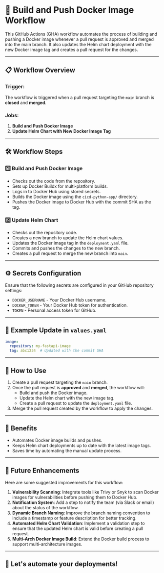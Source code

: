 
# 🚀 Build and Push Docker Image Workflow

This GitHub Actions (GHA) workflow automates the process of building and pushing a Docker image whenever a pull request is approved and merged into the main branch. It also updates the Helm chart deployment with the new Docker image tag and creates a pull request for the changes.

---

## 📋 Workflow Overview

### **Trigger:**
The workflow is triggered when a pull request targeting the `main` branch is **closed** and **merged**.

### **Jobs:**
1. **Build and Push Docker Image**
2. **Update Helm Chart with New Docker Image Tag**

---

## 🛠️ Workflow Steps

### **1️⃣ Build and Push Docker Image**
- Checks out the code from the repository.
- Sets up Docker Buildx for multi-platform builds.
- Logs in to Docker Hub using stored secrets.
- Builds the Docker image using the `cicd-python-app/` directory.
- Pushes the Docker image to Docker Hub with the commit SHA as the tag.

### **2️⃣ Update Helm Chart**
- Checks out the repository code.
- Creates a new branch to update the Helm chart values.
- Updates the Docker image tag in the `deployment.yaml` file.
- Commits and pushes the changes to the new branch.
- Creates a pull request to merge the new branch into `main`.

---

## ⚙️ Secrets Configuration

Ensure that the following secrets are configured in your GitHub repository settings:
- `DOCKER_USERNAME` - Your Docker Hub username.
- `DOCKER_TOKEN` - Your Docker Hub token for authentication.
- `TOKEN` - Personal access token for GitHub.

---

## 🎨 Example Update in `values.yaml`
```yaml
image:
  repository: my-fastapi-image
  tag: abc1234  # Updated with the commit SHA
```

---

## 🔧 How to Use

1. Create a pull request targeting the `main` branch.
2. Once the pull request is **approved** and **merged**, the workflow will:
   - Build and push the Docker image.
   - Update the Helm chart with the new image tag.
   - Create a pull request to update the `deployment.yaml` file.
3. Merge the pull request created by the workflow to apply the changes.

---

## 🎯 Benefits
- Automates Docker image builds and pushes.
- Keeps Helm chart deployments up to date with the latest image tags.
- Saves time by automating the manual update process.

---

## 🔧 Future Enhancements

Here are some suggested improvements for this workflow:

1. **Vulnerability Scanning**: Integrate tools like Trivy or Snyk to scan Docker images for vulnerabilities before pushing them to Docker Hub.
2. **Notification System**: Add a step to notify the team (via Slack or email) about the status of the workflow.
3. **Dynamic Branch Naming**: Improve the branch naming convention to include a timestamp or feature description for better tracking.
4. **Automated Helm Chart Validation**: Implement a validation step to ensure that the updated Helm chart is valid before creating a pull request.
5. **Multi-Arch Docker Image Build**: Extend the Docker build process to support multi-architecture images.

---

## 🚀 Let's automate your deployments!
